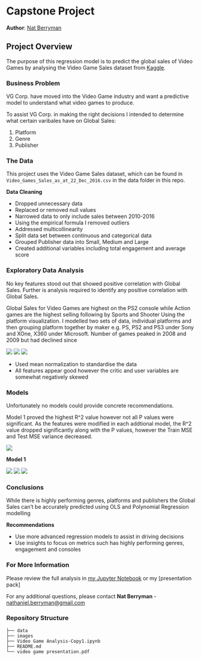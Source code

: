 # Capstone Project

**Author**: [Nat Berryman](https://github.com/natberr)

## Project Overview

The purpose of this regression model is to predict the global sales of Video Games by analysing the Video Game Sales
dataset from [Kaggle](https://www.kaggle.com/datasets/xtyscut/video-games-sales-as-at-22-dec-2016csv).

### Business Problem

VG Corp. have moved into the Video Game industry and want a predictive model to understand what video games to produce.

To assist VG Corp. in making the right decisions I intended to determine what certain varibales have on Global Sales:
1. Platform
2. Genre
3. Publisher

### The Data

This project uses the Video Game Sales dataset, which can be found in  `Video_Games_Sales_as_at_22_Dec_2016.csv` in the data folder in this repo.

**Data Cleaning**
- Dropped unnecessary data
- Replaced or removed null values
- Narrowed data to only include sales between 2010-2016
- Using the empirical formula I removed outliers
- Addressed multicollinearity
- Split data set between continuous and categorical data
- Grouped Publisher data into Small, Medium and Large
- Created additional variables including total engagement and average score

### Exploratory Data Analysis

No key features stood out that showed positive correlation with Global Sales. Further is analysis required to identify any positive correlation with Global Sales.

Global Sales for Video Games are highest on the PS2 console while Action games are the highest selling following by Sports and Shooter
Using the platform visualization. I modelled two sets of data, individual platforms and then grouping platform together by maker e.g. PS, PS2 and PS3 under Sony and XOne, X360 under Microsoft. Number of games peaked in 2008 and 2009 but had declined since

![](./images/Genre.png)
![](./images/Console.png)
![](./images/years_sales.png)

- Used mean normalization to standardise the data
- All features appear good however  the critic and user variables are somewhat negatively skewed

### Models

Unfortunately no models could provide concrete recommendations.

Model 1 proved the highest R^2 value however not all P values were significant. As the features were modified in each addtional model, the R^2 value dropped significantly along with the P values, however the Train MSE and Test MSE variance decreased.

![](./images/modeltable.png)

**Model 1**

![](./images/model1OLS.png)
![](./images/model1resid.png)
![](./images/trainvtest1.png)

### Conclusions

While there is highly performing genres, platforms and publishers the Global Sales can’t be accurately predicted using OLS and Polynomial Regression modelling

**Recommendations**
- Use more advanced regression models to assist in driving decisions
- Use insights to focus on metrics such has highly performing genres, engagement and consoles

### For More Information

Please review the full analysis in [my Jupyter Notebook](http://localhost:8888/notebooks/Desktop/AcademyXI/ProjectThree/Video%20Game%20Analysis-Copy1.ipynb) or my [presentation pack]

For any additional questions, please contact **Nat Berryman** - nathaniel.berryman@gmail.com

### Repository Structure

```
├── data
├── images
├── Video Game Analysis-Copy1.ipynb
├── README.md
└── video game presentation.pdf
```